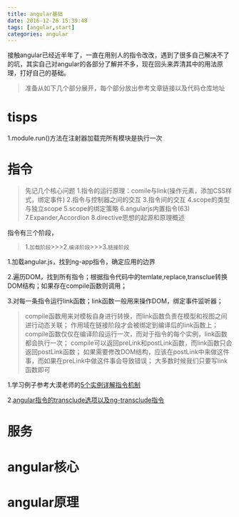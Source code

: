 ```yaml
---
title: angular基础
date: 2016-12-26 15:39:48
tags: [angular,start]
categories: angular 
---
```

接触angular已经近半年了，一直在用别人的指令改改，遇到了很多自己解决不了的坑，其实自己对angular的各部分了解并不多，现在回头来弄清其中的用法原理，打好自己的基础。
<!--more-->

> 准备从如下几个部分展开，每个部分放出参考文章链接以及代码仓库地址

# tisps #

1.module.run()方法在注射器加载完所有模块是执行一次

# 指令 #
>先记几个核心问题
>1.指令的运行原理：comile与link(操作元素，添加CSS样式，绑定事件)
>2.指令与控制器之间的交互
>3.指令间的交互
>4.scope的类型与独立scope
>5.scope的绑定策略
>6.angularjs内置指令(63)
>7.Expander,Accordion
>8.directive思想的起源和原理概述

指令有三个阶段，

>1.`加载阶段`>>>2.`编译阶段`>>>3.`链接阶段`

1.加载angular.js，找到ng-app指令，确定应用的边界

2.遍历DOM，找到所有指令；根据指令代码中的temlate,replace,transclue转换DOM结构；如果存在compile函数则调用；

3.对每一条指令运行link函数；link函数一般用来操作DOM，绑定事件监听器；

>compile函数用来对模板自身进行转换，而link函数负责在模型和视图之间进行动态关联；
作用域在链接阶段才会被绑定到编译后的link函数上；
compile函数仅仅在编译阶段运行一次，而对于指令的每个实例，link函数都会执行一次；
compile可以返回preLink和postLink函数，而link函数只会返回postLink函数；
如果需要修改DOM结构，应该在postLink中来做这件事，而如果在preLink中做这件事会导致错误；
大多数时候我们只要写link函数即可  

1.学习例子参考大漠老师的[5个实例详解指令机制](http://damoqiongqiu.iteye.com/blog/1917971)

2.[angular指令的transclude选项以及ng-transclude指令](https://segmentfault.com/a/1190000004586636)

# 服务 #
# angular核心 #
# angular原理 #




